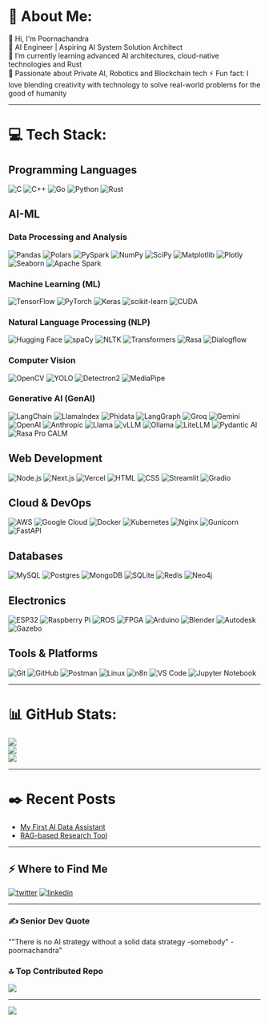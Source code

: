# 💫 About Me:
👋 Hi, I'm Poornachandra  
🔭 AI Engineer | Aspiring AI System Solution Architect  
🌱 I’m currently learning advanced AI architectures, cloud-native technologies and Rust  
💬 Passionate about Private AI, Robotics and Blockchain tech 
⚡ Fun fact: I love blending creativity with technology to solve real-world problems for the good of humanity 

---

# 💻 Tech Stack:
## Programming Languages
![C](https://img.shields.io/badge/c-%2300599C.svg?style=for-the-badge&logo=c&logoColor=white) 
![C++](https://img.shields.io/badge/c++-%2300599C.svg?style=for-the-badge&logo=c%2B%2B&logoColor=white) 
![Go](https://img.shields.io/badge/go-%2300ADD8.svg?style=for-the-badge&logo=go&logoColor=white) 
![Python](https://img.shields.io/badge/python-3670A0?style=for-the-badge&logo=python&logoColor=ffdd54) 
![Rust](https://img.shields.io/badge/rust-%23000000.svg?style=for-the-badge&logo=rust&logoColor=white) 

## AI-ML 
### Data Processing and Analysis
![Pandas](https://img.shields.io/badge/pandas-%23150458.svg?style=for-the-badge&logo=pandas&logoColor=white)
![Polars](https://img.shields.io/badge/Polars-%23000000.svg?style=for-the-badge&logo=polars&logoColor=white) 
![PySpark](https://img.shields.io/badge/PySpark-%23E25A1C.svg?style=for-the-badge&logo=apache-spark&logoColor=white) 
![NumPy](https://img.shields.io/badge/numpy-%23013243.svg?style=for-the-badge&logo=numpy&logoColor=white) 
![SciPy](https://img.shields.io/badge/SciPy-%230C55A5.svg?style=for-the-badge&logo=scipy&logoColor=white) 
![Matplotlib](https://img.shields.io/badge/Matplotlib-%23ffffff.svg?style=for-the-badge&logo=Matplotlib&logoColor=black) 
![Plotly](https://img.shields.io/badge/Plotly-%233F4F75.svg?style=for-the-badge&logo=plotly&logoColor=white) 
![Seaborn](https://img.shields.io/badge/Seaborn-%230C55A5.svg?style=for-the-badge&logo=seaborn&logoColor=white) 
![Apache Spark](https://img.shields.io/badge/Apache%20Spark-%23E25A1C.svg?style=for-the-badge&logo=apache-spark&logoColor=white) 

### Machine Learning (ML)
![TensorFlow](https://img.shields.io/badge/TensorFlow-%23FF6F00.svg?style=for-the-badge&logo=TensorFlow&logoColor=white) 
![PyTorch](https://img.shields.io/badge/PyTorch-%23EE4C2C.svg?style=for-the-badge&logo=PyTorch&logoColor=white) 
![Keras](https://img.shields.io/badge/Keras-%23D00000.svg?style=for-the-badge&logo=Keras&logoColor=white) 
![scikit-learn](https://img.shields.io/badge/scikit--learn-%23F7931E.svg?style=for-the-badge&logo=scikit-learn&logoColor=white) 
![CUDA](https://img.shields.io/badge/cuda-%23000000.svg?style=for-the-badge&logo=nVIDIA&logoColor=green) 

### Natural Language Processing (NLP)
![Hugging Face](https://img.shields.io/badge/Hugging%20Face-%23FFD21E.svg?style=for-the-badge&logo=huggingface&logoColor=black) 
![spaCy](https://img.shields.io/badge/spaCy-%23009E73.svg?style=for-the-badge&logo=spacy&logoColor=white) 
![NLTK](https://img.shields.io/badge/NLTK-%23007ACC.svg?style=for-the-badge&logo=python&logoColor=white) 
![Transformers](https://img.shields.io/badge/Transformers-%23FF6F00.svg?style=for-the-badge&logo=pytorch&logoColor=white)
![Rasa](https://img.shields.io/badge/Rasa-%23000000.svg?style=for-the-badge&logo=rasa&logoColor=white)
![Dialogflow](https://img.shields.io/badge/Dialogflow-%23000000.svg?style=for-the-badge&logo=dialogflow&logoColor=white)

### Computer Vision
![OpenCV](https://img.shields.io/badge/opencv-%23white.svg?style=for-the-badge&logo=opencv&logoColor=white) 
![YOLO](https://img.shields.io/badge/YOLO-%2300FF00.svg?style=for-the-badge&logo=yolo&logoColor=white) 
![Detectron2](https://img.shields.io/badge/Detectron2-%23000000.svg?style=for-the-badge&logo=facebook&logoColor=white) 
![MediaPipe](https://img.shields.io/badge/MediaPipe-%2300ADD8.svg?style=for-the-badge&logo=google&logoColor=white) 

### Generative AI (GenAI)
![LangChain](https://img.shields.io/badge/LangChain-%23000000.svg?style=for-the-badge&logo=langchain&logoColor=white) 
![LlamaIndex](https://img.shields.io/badge/LlamaIndex-%23000000.svg?style=for-the-badge&logo=llama-index&logoColor=white) 
![Phidata](https://img.shields.io/badge/Phidata-%23000000.svg?style=for-the-badge&logo=phidata&logoColor=white) 
![LangGraph](https://img.shields.io/badge/LangGraph-%23000000.svg?style=for-the-badge&logo=langgraph&logoColor=white) 
![Groq](https://img.shields.io/badge/Groq-%23000000.svg?style=for-the-badge&logo=groq&logoColor=white) 
![Gemini](https://img.shields.io/badge/Gemini-%23000000.svg?style=for-the-badge&logo=google&logoColor=white) 
![OpenAI](https://img.shields.io/badge/OpenAI-%2341216B.svg?style=for-the-badge&logo=openai&logoColor=white)
![Anthropic](https://img.shields.io/badge/Anthropic-%23000000.svg?style=for-the-badge&logo=https://raw.githubusercontent.com/anthropics/anthropic-sdk-python/main/docs/assets/anthropic_logo.png&logoColor=white)
![Llama](https://img.shields.io/badge/Llama-%23000000.svg?style=for-the-badge&logo=meta&logoColor=white) 
![vLLM](https://img.shields.io/badge/vLLM-%23000000.svg?style=for-the-badge&logo=vllm&logoColor=white) 
![Ollama](https://img.shields.io/badge/Ollama-%23000000.svg?style=for-the-badge&logo=ollama&logoColor=white) 
![LiteLLM](https://img.shields.io/badge/LiteLLM-%23000000.svg?style=for-the-badge&logo=liteLLM&logoColor=white) 
![Pydantic AI](https://img.shields.io/badge/Pydantic%20AI-%23000000.svg?style=for-the-badge&logo=pydantic&logoColor=white)
![Rasa Pro CALM](https://img.shields.io/badge/Rasa%20Pro-%23000000.svg?style=for-the-badge&logo=https://raw.githubusercontent.com/RasaHQ/rasa/main/docs/_static/rasa_pro_logo.png&logoColor=white)

## Web Development
![Node.js](https://img.shields.io/badge/Node.js-%23339933.svg?style=for-the-badge&logo=node.js&logoColor=white)
![Next.js](https://img.shields.io/badge/Next.js-%23000000.svg?style=for-the-badge&logo=next.js&logoColor=white)
![Vercel](https://img.shields.io/badge/Vercel-%23000000.svg?style=for-the-badge&logo=vercel&logoColor=white)
![HTML](https://img.shields.io/badge/HTML-%23E34F26.svg?style=for-the-badge&logo=html5&logoColor=white)
![CSS](https://img.shields.io/badge/CSS-%231572B6.svg?style=for-the-badge&logo=css3&logoColor=white)
![Streamlit](https://img.shields.io/badge/Streamlit-%23FF4B4B.svg?style=for-the-badge&logo=streamlit&logoColor=white)
![Gradio](https://img.shields.io/badge/Gradio-%23000000.svg?style=for-the-badge&logo=gradio&logoColor=white)

## Cloud & DevOps
![AWS](https://img.shields.io/badge/AWS-%23FF9900.svg?style=for-the-badge&logo=amazon-aws&logoColor=white) 
![Google Cloud](https://img.shields.io/badge/GoogleCloud-%234285F4.svg?style=for-the-badge&logo=google-cloud&logoColor=white) 
![Docker](https://img.shields.io/badge/docker-%230db7ed.svg?style=for-the-badge&logo=docker&logoColor=white) 
![Kubernetes](https://img.shields.io/badge/kubernetes-%23326ce5.svg?style=for-the-badge&logo=kubernetes&logoColor=white) 
![Nginx](https://img.shields.io/badge/nginx-%23009639.svg?style=for-the-badge&logo=nginx&logoColor=white) 
![Gunicorn](https://img.shields.io/badge/gunicorn-%298729.svg?style=for-the-badge&logo=gunicorn&logoColor=white) 
![FastAPI](https://img.shields.io/badge/FastAPI-005571?style=for-the-badge&logo=fastapi) 

## Databases
![MySQL](https://img.shields.io/badge/mysql-4479A1.svg?style=for-the-badge&logo=mysql&logoColor=white) 
![Postgres](https://img.shields.io/badge/postgres-%23316192.svg?style=for-the-badge&logo=postgresql&logoColor=white) 
![MongoDB](https://img.shields.io/badge/MongoDB-%234ea94b.svg?style=for-the-badge&logo=mongodb&logoColor=white) 
![SQLite](https://img.shields.io/badge/sqlite-%2307405e.svg?style=for-the-badge&logo=sqlite&logoColor=white) 
![Redis](https://img.shields.io/badge/redis-%23DD0031.svg?style=for-the-badge&logo=redis&logoColor=white) 
![Neo4j](https://img.shields.io/badge/Neo4j-008CC1?style=for-the-badge&logo=neo4j&logoColor=white) 

## Electronics
![ESP32](https://img.shields.io/badge/ESP32-%23000000.svg?style=for-the-badge&logo=espressif&logoColor=white) 
![Raspberry Pi](https://img.shields.io/badge/Raspberry%20Pi-C51A4A.svg?style=for-the-badge&logo=raspberry-pi&logoColor=white) 
![ROS](https://img.shields.io/badge/ROS-%230A0FF9.svg?style=for-the-badge&logo=ros&logoColor=white) 
![FPGA](https://img.shields.io/badge/FPGA-%23000000.svg?style=for-the-badge&logo=xilinx&logoColor=white)
![Arduino](https://img.shields.io/badge/-Arduino-00979D?style=for-the-badge&logo=Arduino&logoColor=white)
![Blender](https://img.shields.io/badge/Blender-%23F5792A.svg?style=for-the-badge&logo=blender&logoColor=white)
![Autodesk](https://img.shields.io/badge/Autodesk-%23000000.svg?style=for-the-badge&logo=autodesk&logoColor=white)
![Gazebo](https://img.shields.io/badge/Gazebo-%23000000.svg?style=for-the-badge&logo=gazebo&logoColor=white)


## Tools & Platforms
![Git](https://img.shields.io/badge/git-%23F05033.svg?style=for-the-badge&logo=git&logoColor=white) 
![GitHub](https://img.shields.io/badge/github-%23121011.svg?style=for-the-badge&logo=github&logoColor=white) 
![Postman](https://img.shields.io/badge/Postman-FF6C37?style=for-the-badge&logo=postman&logoColor=white) 
![Linux](https://img.shields.io/badge/Linux-%23FCC624.svg?style=for-the-badge&logo=linux&logoColor=black)
![n8n](https://img.shields.io/badge/n8n-%23000000.svg?style=for-the-badge&logo=n8n&logoColor=white)
![VS Code](https://img.shields.io/badge/VS%20Code-%23007ACC.svg?style=for-the-badge&logo=visual-studio-code&logoColor=white)
![Jupyter Notebook](https://img.shields.io/badge/Jupyter%20Notebook-%23F37626.svg?style=for-the-badge&logo=jupyter&logoColor=white)

---

# 📊 GitHub Stats:
![](https://github-readme-stats.vercel.app/api?username=poornachandra24&theme=dark&hide_border=false&include_all_commits=true&count_private=true)<br/>
![](https://github-readme-streak-stats.herokuapp.com/?user=poornachandra24&theme=dark&hide_border=false)<br/>
![](https://github-readme-stats.vercel.app/api/top-langs/?username=poornachandra24&theme=dark&hide_border=false&include_all_commits=true&count_private=true&layout=compact)

---

# ✒️ Recent Posts
- [My First AI Data Assistant](https://x.com/iris24244242/status/1749056124672983212)  
- [RAG-based Research Tool](https://x.com/iris24244242/status/1777302368486359489)  

---

## ⚡️ Where to Find Me
<a target="_blank" href="https://twitter.com/iris24244242" style="display: inline-block;"><img src="https://img.shields.io/badge/twitter-x?style=for-the-badge&logo=x&logoColor=white&color=%230f1419" alt="twitter" /></a>
<a target="_blank" href="https://www.linkedin.com/in/poornachandra-m-49438a204" style="display: inline-block;"><img src="https://img.shields.io/badge/linkedin-logo?style=for-the-badge&logo=linkedin&logoColor=white&color=%230a77b6" alt="linkedin" /></a>

---

### ✍️ Senior Dev Quote
""There is no AI strategy without a solid data strategy 
-somebody" -poornachandra"

### 🔝 Top Contributed Repo
![](https://github-contributor-stats.vercel.app/api?username=poornachandra24&limit=5&theme=dark&combine_all_yearly_contributions=true)

---

[![](https://visitcount.itsvg.in/api?id=poornachandra24&icon=0&color=0)](https://visitcount.itsvg.in)

<!-- Proudly created with GPRM ( https://gprm.itsvg.in ) -->
